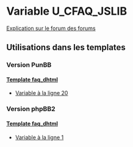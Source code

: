 # Variable U_CFAQ_JSLIB
[Explication sur le forum des forums](http://forum.forumactif.com/t294113-listing-des-variables#U_CFAQ_JSLIB)

## Utilisations dans les templates

### Version PunBB

#### [Template faq_dhtml](punbb/faq_dhtml.md)
* [Variable à la ligne 20](../punbb/faq_dhtml.tpl#L20)

### Version phpBB2

#### [Template faq_dhtml](subsilver/faq_dhtml.md)
* [Variable à la ligne 1](../subsilver/faq_dhtml.tpl#L1)
